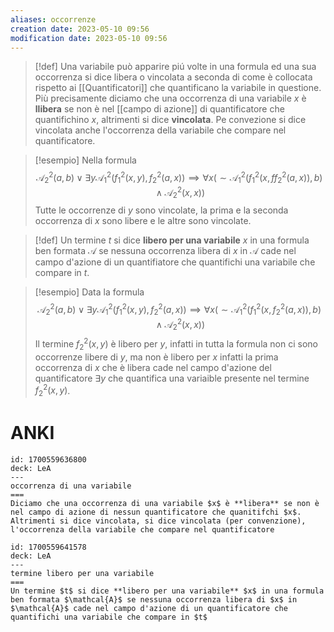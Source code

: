 ```yaml
---
aliases: occorrenze
creation date: 2023-05-10 09:56
modification date: 2023-05-10 09:56
---
```


> [!def]
> Una variabile può apparire piú volte in una formula ed una sua occorrenza si dice libera o vincolata a seconda di come è collocata rispetto ai [[Quantificatori]] che quantificano la variabile in questione. Più precisamente diciamo che una occorrenza di una variabile $x$ è **llibera** se non è nel [[campo di azione]] di quantificatore che quantifichino $x$, altrimenti si dice **vincolata**. Pe convezione si dice vincolata anche l'occorrenza della variabile che compare nel quantificatore.



>[!esempio]
>Nella formula
>$$ \mathcal{A}_{2}^2(a,b) \lor \exists y \mathcal{A}_{1}^2(f_{1}^2(x,y),f_{2}^2(a,x)) \implies \forall x (\sim \mathcal{A}_{1}^2(f_{1}^2(x,ff_{2}^2(a,x)),b)\land \mathcal{A}_{2}^2(x,x)) $$
>Tutte le occorrenze di $y$ sono vincolate, la prima e la seconda occorrenza di $x$ sono libere e le altre sono vincolate.


>[!def]
>Un termine $t$ si dice **libero per una variabile** $x$ in una formula ben formata $\mathcal{A}$ se nessuna occorrenza libera di $x$ in $\mathcal{A}$ cade nel campo d'azione di un quantifiatore che quantifichi una variabile che compare in $t$.


>[!esempio]
>Data la formula
>$$\mathcal{A}_{2}^2(a,b) \lor \exists y \mathcal{A}_{1}^2(f_{1}^2(x,y),f_{2}^2(a,x)) \implies \forall x (\sim \mathcal{A}_{1}^2(f_{1}^2(x,f_{2}^2(a,x)),b)\land \mathcal{A}_{2}^2(x,x))$$
>Il termine $f_{2}^2(x,y)$ è libero per $y$, infatti in tutta la formula non ci sono occorrenze libere di $y$, ma non è libero per $x$ infatti la prima occorrenza di $x$ che è libera cade nel campo d'azione del quantificatore $\exists y$ che quantifica una variaible presente nel termine $f_{2}^2(x,y)$.

# ANKI

```anki
id: 1700559636800
deck: LeA
---
occorrenza di una variabile
===
Diciamo che una occorrenza di una variabile $x$ è **libera** se non è nel campo di azione di nessun quantificatore che quanitifchi $x$. Altrimenti si dice vincolata, si dice vincolata (per convenzione), l'occorrenza della variabile che compare nel quantificatore
```


```anki
id: 1700559641578
deck: LeA
---
termine libero per una variabile
===
Un termine $t$ si dice **libero per una variabile** $x$ in una formula ben formata $\mathcal{A}$ se nessuna occorrenza libera di $x$ in $\mathcal{A}$ cade nel campo d'azione di un quantificatore che quantifichi una variabile che compare in $t$
```
